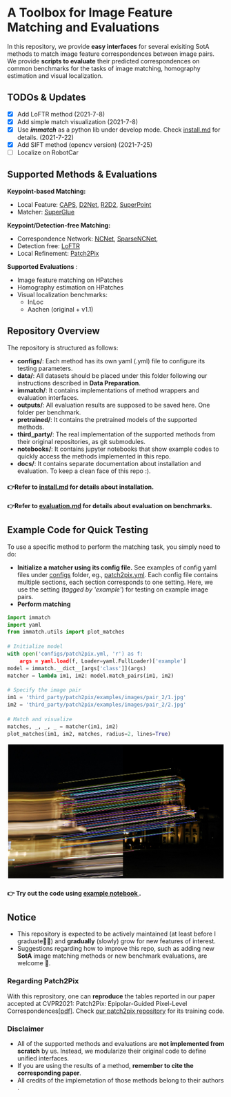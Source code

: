 # A Toolbox for Image Feature Matching and Evaluations 
In this repository, we provide **easy interfaces** for several exisiting SotA methods to match image feature correspondences between image pairs.
We provide **scripts to evaluate** their predicted correspondences on common benchmarks for the tasks of image matching, homography estimation and visual localization.

## TODOs & Updates
- [x] Add LoFTR method (2021-7-8)
- [x] Add simple match visualization (2021-7-8)
- [x] Use ***immatch*** as a python lib under develop mode. Check [install.md](docs/install.md) for details. (2021-7-22)
- [x] Add SIFT method (opencv version) (2021-7-25)
- [ ] Localize on RobotCar 

## Supported Methods & Evaluations 
**Keypoint-based Matching:**
 - Local Feature:
[CAPS](https://arxiv.org/abs/2004.13324), [D2Net](https://arxiv.org/abs/1905.03561),  [R2D2](https://arxiv.org/abs/1906.06195), [SuperPoint](https://arxiv.org/abs/1712.07629)
 - Matcher: [SuperGlue](https://arxiv.org/abs/1911.11763)

**Keypoint/Detection-free Matching:**

 - Correspondence Network:  [NCNet](https://arxiv.org/abs/1810.10510),  [SparseNCNet](https://arxiv.org/pdf/2004.10566.pdf),
 -  Detection free: [LoFTR](https://zju3dv.github.io/loftr/)
- Local Refinement: [Patch2Pix](https://arxiv.org/abs/2012.01909)

**Supported Evaluations** :
- Image feature matching on HPatches
- Homography estimation on HPatches
- Visual localization benchmarks: 
	- InLoc
	- Aachen (original + v1.1)

## Repository Overview
The repository is structured as follows:
 - **configs/**: Each method has its own yaml (.yml) file to configure its testing parameters. 
 - **data/**: All datasets should be placed under this folder following our instructions described in **Data Preparation**.
 - **immatch/**: It contains implementations of method wrappers  and evaluation interfaces.
 - **outputs/**: All evaluation results are supposed to be saved here. One folder per benchmark.
 - **pretrained/**: It contains the pretrained models of the supported methods. 
 - **third_party/**: The real implementation of the supported methods from their original repositories, as git submodules.
 - **notebooks/**: It contains jupyter notebooks that show example codes to quickly access the methods implemented in this repo. 
 - **docs/**: It contains separate documentation  about installation and evaluation. To keep a clean face of this repo :).

#### 👉Refer to [install.md](docs/install.md) for details about installation.
#### 👉Refer to [evaluation.md](docs/evaluation.md) for details about evaluation on benchmarks.

## Example Code for Quick Testing
To use a specific method to perform the matching task, you simply need to do:
-  **Initialize a matcher using its config file.**  See examples of config yaml files under [configs](configs/) folder, eg., [patch2pix.yml](configs/patch2pix.yml).  Each config file contains multiple sections, each section corresponds to one setting. Here, we use the setting (*tagged by 'example'*) for testing on example image pairs.
- **Perform matching**
```python
import immatch
import yaml
from immatch.utils import plot_matches

# Initialize model
with open('configs/patch2pix.yml, 'r') as f:
    args = yaml.load(f, Loader=yaml.FullLoader)['example']
model = immatch.__dict__[args['class']](args)
matcher = lambda im1, im2: model.match_pairs(im1, im2)

# Specify the image pair
im1 = 'third_party/patch2pix/examples/images/pair_2/1.jpg'
im2 = 'third_party/patch2pix/examples/images/pair_2/2.jpg'

# Match and visualize
matches, _, _, _ = matcher(im1, im2)    
plot_matches(im1, im2, matches, radius=2, lines=True)
```
![example matches](docs/patch2pix_example_matches.png)

#### 👉 Try out the code using [example notebook ](notebooks/visualize_matches_on_example_pairs.ipynb).

## Notice
- This repository is expected to be actively maintained  (at least before I graduate🤣🤣)  and **gradually** (slowly) grow for new features of interest.
- Suggestions regarding how to improve this repo, such as adding new **SotA** image matching methods or new benchmark evaluations, are welcome 👏.

### Regarding Patch2Pix
With this reprository, one can **reproduce** the tables reported in our  paper accepted at CVPR2021: Patch2Pix: Epipolar-Guided Pixel-Level Correspondences[[pdf]](https://arxiv.org/abs/2012.01909).  Check [our patch2pix repository](https://github.com/GrumpyZhou/patch2pix) for its training code.

###  Disclaimer 
-  All of the supported methods and evaluations are **not implemented from scratch**  by us.  Instead, we modularize their original code to define unified interfaces.
- If you are using the results of a method, **remember to cite the corresponding paper**.
- All credits of the implemetation of those methods belong to their authors .
